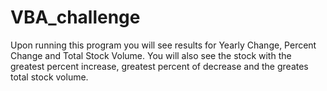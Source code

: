 # VBA_challenge

Upon running this program you will see results for Yearly Change, Percent Change and Total Stock Volume. You will also see the stock with the greatest percent increase, greatest percent of decrease and the greates total stock volume.